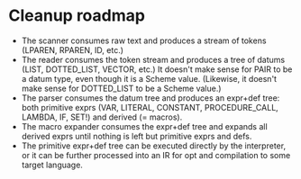 # Cleanup roadmap
- The scanner consumes raw text and produces a stream of tokens
  (LPAREN, RPAREN, ID, etc.)
- The reader consumes the token stream and produces a tree of datums
  (LIST, DOTTED_LIST, VECTOR, etc.) It doesn't make sense for PAIR to be
  a datum type, even though it is a Scheme value. (Likewise,
  it doesn't make sense for DOTTED_LIST to be a Scheme value.)
- The parser consumes the datum tree and produces an expr+def tree: both
  primitive exprs (VAR, LITERAL, CONSTANT, PROCEDURE_CALL, LAMBDA, IF, SET!)
  and derived (= macros).
- The macro expander consumes the expr+def tree and expands all derived exprs
  until nothing is left but primitive exprs and defs.
- The primitive expr+def tree can be executed directly by the interpreter,
  or it can be further processed into an IR for opt and compilation to some
  target language.
 
